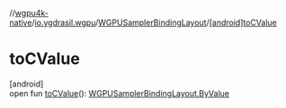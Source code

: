//[wgpu4k-native](../../../index.md)/[io.ygdrasil.wgpu](../index.md)/[WGPUSamplerBindingLayout](index.md)/[[android]toCValue]([android]to-c-value.md)

# toCValue

[android]\
open fun [toCValue]([android]to-c-value.md)(): [WGPUSamplerBindingLayout.ByValue](../../io.ygdrasil.wgpu.android/-w-g-p-u-sampler-binding-layout/-by-value/index.md)